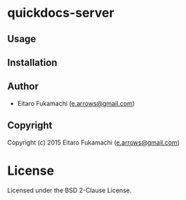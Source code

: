 # quickdocs-server



## Usage

## Installation

## Author

* Eitaro Fukamachi (e.arrows@gmail.com)

## Copyright

Copyright (c) 2015 Eitaro Fukamachi (e.arrows@gmail.com)

# License

Licensed under the BSD 2-Clause License.

